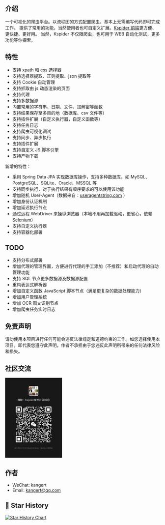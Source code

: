 ## 介绍

一个可视化的爬虫平台。以流程图的方式配置爬虫，基本上无需编写代码即可完成工作。
提供了常用的功能，当然使用者也可自定义扩展。[Kspider 前端](https://github.com/kkangert/kspider-ui)更方便、更快捷、更好用。
当然，Kspider 不仅限爬虫，也可用于 WEB 自动化测试，更多功能等你探索。

## 特性

-   支持 xpath 和 css 选择器
-   支持选择器提取、正则提取、json 提取等
-   支持 Cookie 自动管理
-   支持抓取由 js 动态渲染的页面
-   支持代理
-   支持多数据源
-   内置常用的字符串、日期、文件、加解密等函数
-   支持结果保存至多目的地（数据库、csv 文件等）
-   支持插件扩展（自定义执行器，自定义函数等）
-   支持任务日志
-   支持爬虫可视化调试
-   支持同步、异步执行
-   支持插件扩展
-   支持自定义 JS 脚本引擎
-   支持产物下载

新增的特性：

-   采用 Spring Data JPA 实现数据库操作，支持多种数据库，如 MySQL、PostgreSQL、SQLite、Oracle、MSSQL 等
-   支持同步执行，对于执行结果有顺序要求的可以使用该功能
-   增加随机 User-Agent（数据来自：[useragentstring.com](http://useragentstring.com/pages/useragentstring.php) ）
-   增加身份认证机制
-   增加延迟执行节点
-   通过远程 WebDriver 来操纵浏览器（本地不用再加载驱动，更省心，依赖[Selenium](https://github.com/SeleniumHQ/selenium)）
-   支持自定义执行器
-   支持容器化部署

## TODO

-   支持分布式部署
-   增加代理的管理界面，方便进行代理的手工添加（不推荐）和启动代理的自动管理功能
-   支持 SQL 节点更多数据源及数据源配置
-   重构表达式解析器
-   增加自定义函数 JavaScript 脚本节点（满足更复杂的数据处理能力）
-   增加用户管理系统
-   增加 OCR 图文识别节点
-   增加爬虫任务实时日志

## 免责声明

请勿使用本项目进行任何可能会违反法律规定和道德约束的工作。如您选择使用本项目，即代表您遵守此声明，作者不承担由于您违反此声明所带来的任何法律风险和损失。

## 社区交流

<img src="docs/images/wechat_group.jpg" width="185" alt="WeChat" />

## 作者

-   WeChat: kangert
-   Email: kangert@qq.com

## 🌟 Star History

[![Star History Chart](https://api.star-history.com/svg?repos=kkangert/kspider&type=Date)](https://star-history.com/#kkangert/kspider&Date)
